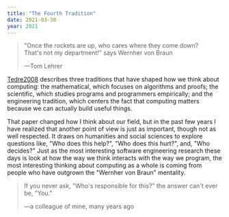 ```yaml
---
title: "The Fourth Tradition"
date: 2021-03-30
year: 2021
---
```


> "Once the rockets are up, who cares where they come down? <br>
> That's not my department!" says Wernher von Braun
>
>—Tom Lehrer

[Tedre2008](https://doi.org/10.1080/08993400802332332) describes three
traditions that have shaped how we think about computing: the mathematical,
which focuses on algorithms and proofs; the scientific, which studies programs
and programmers empirically; and the engineering tradition, which centers the
fact that computing matters because we can actually build useful things.

That paper changed how I think about our field, but in the past few years I have
realized that another point of view is just as important, though not as well
respected.  It draws on humanities and social sciences to explore questions
like, "Who does this help?", "Who does this hurt?", and, "Who decides?"  Just as
the most interesting software engineering research these days is look at how the
way we think interacts with the way we program, the most interesting thinking
about computing as a whole is coming from people who have outgrown the "Wernher
von Braun" mentality.

> If you never ask, "Who's responsible for this?" the answer can't ever be, "You."
>
>—a colleague of mine, many years ago
